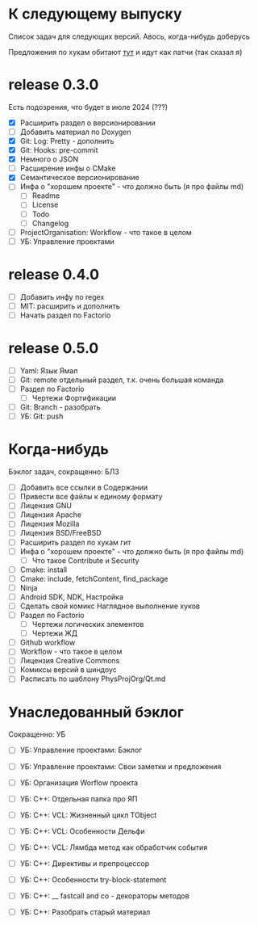 # К следующему выпуску

Список задач для следующих версий. Авось, когда-нибудь доберусь

Предложения по хукам обитают [тут][todo_git_hooks] и идут как патчи (так сказал я)

[todo_git_hooks]: Git/Hooks/Readme.md#предложения-по-улучшению-скриптов

# release 0.3.0

Есть подозрения, что будет в июле 2024 (???)

- [x] Расширить раздел о версионировании
- [ ] Добавить материал по Doxygen
- [x] Git: Log: Pretty - дополнить
- [x] Git: Hooks: pre-commit
- [x] Немного о JSON
- [ ] Расширение инфы о CMake
- [x] Семантическое версионирование
- [ ] Инфа о "хорошем проекте" - что должно быть (я про файлы md)
  - [ ] Readme
  - [ ] License
  - [ ] Todo
  - [ ] Changelog
- [ ] ProjectOrganisation: Workflow - что такое в целом
- [ ] УБ: Управление проектами

# release 0.4.0

- [ ] Добавить инфу по regex
- [ ] MIT: расширить и дополнить
- [ ] Начать раздел по Factorio

# release 0.5.0

- [ ] Yaml: Язык Ямал
- [ ] Git: remote отдельный раздел, т.к. очень большая команда
- [ ] Раздел по Factorio
  - [ ] Чертежи Фортификации
- [ ] Git: Branch - разобрать
- [ ] УБ: Git: push

# Когда-нибудь

Бэклог задач, сокращенно: БЛЗ

- [ ] Добавить все ссылки в Содержании
- [ ] Привести все файлы к единому формату
- [ ] Лицензия GNU
- [ ] Лицензия Apache
- [ ] Лицензия Mozilla
- [ ] Лицензия BSD/FreeBSD
- [ ] Расширить раздел по хукам гит
- [ ] Инфа о "хорошем проекте" - что должно быть (я про файлы md)
  - [ ] Что такое Contribute и Security
- [ ] Cmake: install
- [ ] Cmake: include, fetchContent, find_package
- [ ] Ninja
- [ ] Android SDK, NDK, Настройка
- [ ] Сделать свой комикс Наглядное выполнение хуков
- [ ] Раздел по Factorio
  - [ ] Чертежи логических элементов
  - [ ] Чертежи ЖД
- [ ] Github workflow
- [ ] Workflow - что такое в целом
- [ ] Лицензия Creative Commons
- [ ] Комиксы версий в шиндоус
- [ ] Расписать по шаблону PhysProjOrg/Qt.md

# Унаследованный бэклог

Сокращенно: УБ

- [ ] УБ: Управление проектами: Бэклог
- [ ] УБ: Управление проектами: Свои заметки и предложения
- [ ] УБ: Организация Worflow проекта
- [ ] УБ: C++: Отдельная папка про ЯП
- [ ] УБ: C++: VCL: Жизненный цикл TObject
- [ ] УБ: C++: VCL: Особенности Дельфи
- [ ] УБ: C++: VCL: Лямбда метод как обработчик события
- [ ] УБ: C++: Директивы и препроцессор
- [ ] УБ: C++: Особенности try-block-statement
- [ ] УБ: C++: __ fastcall and co - декораторы методов
- [ ] УБ: C++: Разобрать старый материал

